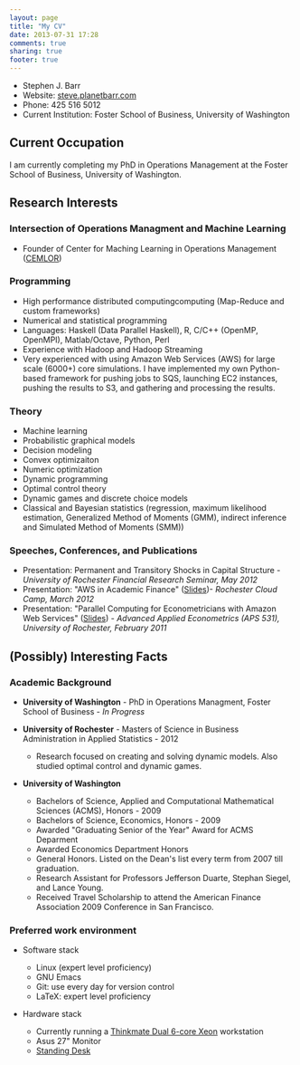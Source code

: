 ```yaml
---
layout: page
title: "My CV"
date: 2013-07-31 17:28
comments: true
sharing: true
footer: true
---
```





+ Stephen J. Barr
+ Website: [steve.planetbarr.com](http://steve.planetbarr.com)
+ Phone: 425 516 5012
+ Current Institution: Foster School of Business, University of Washington

## Current Occupation

I am currently completing my PhD in Operations Management at the Foster School of Business, University of Washington.


##  Research Interests

### Intersection of Operations Managment and Machine Learning
+ Founder of Center for Maching Learning in Operations Management ([CEMLOR](http://www.cemlor.org))

### Programming
+ High performance distributed computingcomputing (Map-Reduce and custom frameworks)
+ Numerical and statistical programming
+ Languages: Haskell (Data Parallel Haskell), R, C/C++ (OpenMP, OpenMPI), Matlab/Octave, Python, Perl
+ Experience with Hadoop and Hadoop Streaming
+ Very experienced with using Amazon Web Services (AWS) for large scale (6000+) core simulations. I have implemented my own Python-based framework for pushing jobs to SQS, launching EC2 instances, pushing the results to S3, and gathering and processing the results.

### Theory

+ Machine learning
+ Probabilistic graphical models
+ Decision modeling
+ Convex optimizaiton
+ Numeric optimization
+ Dynamic programming
+ Optimal control theory 
+ Dynamic games and discrete choice models
+ Classical and Bayesian statistics (regression, maximum likelihood estimation, Generalized Method of Moments (GMM), indirect inference and Simulated Method of Moments (SMM))

### Speeches, Conferences, and Publications

+ Presentation: Permanent and Transitory Shocks in Capital Structure - *University of Rochester Financial Research Seminar, May 2012*
+ Presentation: "AWS in Academic Finance" ([Slides](http://www.slideshare.net/stephenjbarr/barr-cc-slides))- *Rochester Cloud Camp, March 2012*
+ Presentation: "Parallel Computing for Econometricians with Amazon Web Services" ([Slides](http://www.slideshare.net/stephenjbarr/parallel-computing-for-econometricians-with-amazon-web-services">Slides)) - *Advanced Applied Econometrics (APS 531), University of Rochester, February 2011*


## (Possibly) Interesting Facts

### Academic Background

+ **University of Washington** - PhD in Operations Managment, Foster School of Business - *In Progress*


+ **University of Rochester** - Masters of Science in Business Administration in Applied Statistics - 2012

    + Research focused on creating and solving dynamic models. Also studied optimal control and dynamic games.
	
	
+ **University of Washington** 

	+ Bachelors of Science, Applied and Computational Mathematical Sciences (ACMS), Honors - 2009
	+ Bachelors of Science, Economics, Honors - 2009							  
	+ Awarded "Graduating Senior of the Year" Award for ACMS Deparment					  
	+ Awarded Economics Department Honors									  
	+ General Honors. Listed on the Dean's list every term from 2007 till graduation.			  
	+ Research Assistant for Professors Jefferson Duarte, Stephan Siegel, and Lance Young.			  
	+ Received Travel Scholarship to attend the American Finance Association 2009 Conference in San Francisco.


 <!-- https://github.com/skarfacegc/octopress/blob/master/sass/custom/_styles.scss -->


### Preferred work environment

+ Software stack
     + Linux (expert level proficiency)
	 + GNU Emacs 
	 + Git: use every day for version control
	 + LaTeX: expert level proficiency

+ Hardware stack
     + Currently running a [Thinkmate Dual 6-core Xeon](http://www.thinkmate.com/systems/workstations/hpx) workstation
	 + Asus 27" Monitor
	 + [Standing Desk](http://www.nextdesks.com/terra)
	 
